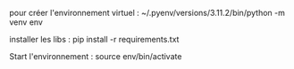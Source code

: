 pour créer l'environnement virtuel : ~/.pyenv/versions/3.11.2/bin/python -m venv env

installer les libs : pip install -r requirements.txt

Start l'environnement : source env/bin/activate
